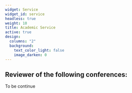 ```yaml
---
widget: Service
widget_id: service
headless: true
weight: 10
title: Academic Service
active: true
design:
  columns: "2"
  background:
    text_color_light: false
    image_darken: 0
---
```

## Reviewer of the following conferences: 
To be continue